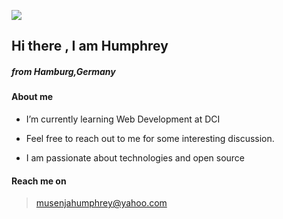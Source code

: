 
![](image.jpg)

## Hi there , I am Humphrey

  ##### *from Hamburg,Germany*

#### About me

- I’m currently learning Web Development
  at DCI

- Feel free to reach out to me  for some interesting discussion. 

- I am passionate about technologies and open source

#### Reach me on

>musenjahumphrey@yahoo.com